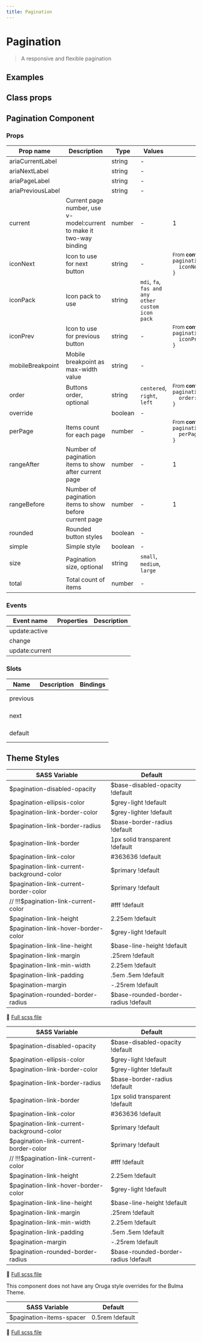 ```yaml
---
title: Pagination
---
```


# Pagination

<div class="vp-doc">

> A responsive and flexible pagination

<Carbon />
</div>

<div class="vp-doc">

## Examples

<example-pagination />

</div>
<div class="vp-doc">

## Class props

<inspector-pagination-viewer />

</div>

<div class="vp-doc">

## Pagination Component

### Props

| Prop name         | Description                                                         | Type    | Values                                            | Default                                                                                                                                                         |
| ----------------- | ------------------------------------------------------------------- | ------- | ------------------------------------------------- | --------------------------------------------------------------------------------------------------------------------------------------------------------------- |
| ariaCurrentLabel  |                                                                     | string  | -                                                 |                                                                                                                                                                 |
| ariaNextLabel     |                                                                     | string  | -                                                 |                                                                                                                                                                 |
| ariaPageLabel     |                                                                     | string  | -                                                 |                                                                                                                                                                 |
| ariaPreviousLabel |                                                                     | string  | -                                                 |                                                                                                                                                                 |
| current           | Current page number, use v-model:current to make it two-way binding | number  | -                                                 | 1                                                                                                                                                               |
| iconNext          | Icon to use for next button                                         | string  | -                                                 | <div><small>From <b>config</b>:</small></div><code style='white-space: nowrap; padding: 0;'> pagination: {<br>&nbsp;&nbsp;iconNext: 'chevron-right'<br>}</code> |
| iconPack          | Icon pack to use                                                    | string  | `mdi`, `fa`, `fas and any other custom icon pack` |                                                                                                                                                                 |
| iconPrev          | Icon to use for previous button                                     | string  | -                                                 | <div><small>From <b>config</b>:</small></div><code style='white-space: nowrap; padding: 0;'> pagination: {<br>&nbsp;&nbsp;iconPrev: 'chevron-left'<br>}</code>  |
| mobileBreakpoint  | Mobile breakpoint as max-width value                                | string  | -                                                 |                                                                                                                                                                 |
| order             | Buttons order, optional                                             | string  | `centered`, `right`, `left`                       | <div><small>From <b>config</b>:</small></div><code style='white-space: nowrap; padding: 0;'> pagination: {<br>&nbsp;&nbsp;order: 'right'<br>}</code>            |
| override          |                                                                     | boolean | -                                                 |                                                                                                                                                                 |
| perPage           | Items count for each page                                           | number  | -                                                 | <div><small>From <b>config</b>:</small></div><code style='white-space: nowrap; padding: 0;'> pagination: {<br>&nbsp;&nbsp;perPage: 20<br>}</code>               |
| rangeAfter        | Number of pagination items to show after current page               | number  | -                                                 | 1                                                                                                                                                               |
| rangeBefore       | Number of pagination items to show before current page              | number  | -                                                 | 1                                                                                                                                                               |
| rounded           | Rounded button styles                                               | boolean | -                                                 |                                                                                                                                                                 |
| simple            | Simple style                                                        | boolean | -                                                 |                                                                                                                                                                 |
| size              | Pagination size, optional                                           | string  | `small`, `medium`, `large`                        |                                                                                                                                                                 |
| total             | Total count of items                                                | number  | -                                                 |                                                                                                                                                                 |

### Events

| Event name     | Properties | Description |
| -------------- | ---------- | ----------- |
| update:active  |            |
| change         |            |
| update:current |            |

### Slots

| Name     | Description | Bindings   |
| -------- | ----------- | ---------- |
| previous |             | <br/><br/> |
| next     |             | <br/><br/> |
| default  |             | <br/><br/> |

</div>

<div class="vp-doc">

## Theme Styles

<div class="theme-orugabase">
 
| SASS Variable  | Default |
| -------------- | ------- |
| $pagination-disabled-opacity | $base-disabled-opacity !default |
| $pagination-ellipsis-color | $grey-light !default |
| $pagination-link-border-color | $grey-lighter !default |
| $pagination-link-border-radius | $base-border-radius !default |
| $pagination-link-border | 1px solid transparent !default |
| $pagination-link-color | #363636 !default |
| $pagination-link-current-background-color | $primary !default |
| $pagination-link-current-border-color | $primary !default |
| // !!!$pagination-link-current-color | #fff !default |
| $pagination-link-height | 2.25em !default |
| $pagination-link-hover-border-color | $grey-light !default |
| $pagination-link-line-height | $base-line-height !default |
| $pagination-link-margin | .25rem !default |
| $pagination-link-min-width | 2.25em !default |
| $pagination-link-padding | .5em .5em !default |
| $pagination-margin | -.25rem !default |
| $pagination-rounded-border-radius | $base-rounded-border-radius !default |

📄 [Full scss file](https://github.com/oruga-ui/oruga/blob/master/packages/oruga/src/scss/components/_pagination.scss)

</div>

<div class="theme-orugafull">
 
| SASS Variable  | Default |
| -------------- | ------- |
| $pagination-disabled-opacity | $base-disabled-opacity !default |
| $pagination-ellipsis-color | $grey-light !default |
| $pagination-link-border-color | $grey-lighter !default |
| $pagination-link-border-radius | $base-border-radius !default |
| $pagination-link-border | 1px solid transparent !default |
| $pagination-link-color | #363636 !default |
| $pagination-link-current-background-color | $primary !default |
| $pagination-link-current-border-color | $primary !default |
| // !!!$pagination-link-current-color | #fff !default |
| $pagination-link-height | 2.25em !default |
| $pagination-link-hover-border-color | $grey-light !default |
| $pagination-link-line-height | $base-line-height !default |
| $pagination-link-margin | .25rem !default |
| $pagination-link-min-width | 2.25em !default |
| $pagination-link-padding | .5em .5em !default |
| $pagination-margin | -.25rem !default |
| $pagination-rounded-border-radius | $base-rounded-border-radius !default |

📄 [Full scss file](https://github.com/oruga-ui/oruga/blob/master/packages/oruga/src/scss/components/_pagination.scss)

</div>

<div class="theme-bulma">

<p> This component does not have any Oruga style overrides for the Bulma Theme. </p>
      
</div>

<div class="theme-bootstrap">
 
| SASS Variable  | Default |
| -------------- | ------- |
| $pagination-items-spacer | 0.5rem !default |

📄 [Full scss file](https://github.com/oruga-ui/theme-bootstrap/tree/main/src/assets/scss/components/_pagination.scss)

</div>

</div>
